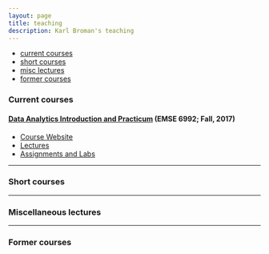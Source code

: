 ```yaml
---
layout: page
title: teaching
description: Karl Broman's teaching
---
```


<div class="navbar">
    <div class="navbar-inner">
        <ul class="nav">
            <li><a href="#current">current courses</a></li>
            <li><a href="#shortcourses">short courses</a></li>
            <li><a href="#misc">misc lectures</a></li>
            <li><a href="#old">former courses</a></li>
        </ul>
    </div>
</div>


### <a name="current"></a>Current courses

#### [Data Analytics Introduction and Practicum](http://bsharvey.github.io) (EMSE 6992; Fall, 2017)

- [Course Website](https://bsharvey.github.io/pages/teaching.html)
- [Lectures](https://bsharvey.github.io/pages/teaching.html)
- [Assignments and Labs](https://bsharvey.github.io/pages/assignments.html)


---

### <a name="shortcourses"></a>Short courses

---

### <a name="misc"></a>Miscellaneous lectures


---

### <a name="old"></a>Former courses

